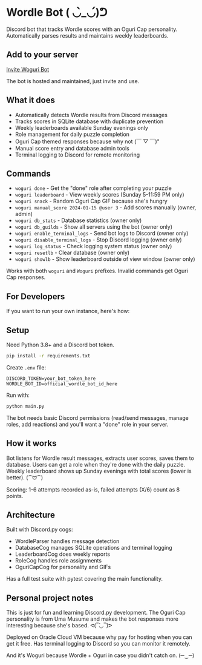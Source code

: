 # Wordle Bot ( ◡̀_◡́)ᕤ

Discord bot that tracks Wordle scores with an Oguri Cap personality. Automatically parses results and maintains weekly leaderboards.

## Add to your server

[Invite Woguri Bot](https://discord.com/oauth2/authorize?client_id=1422909283451932803&permissions=275146730560&integration_type=0&scope=bot)

The bot is hosted and maintained, just invite and use.

## What it does

- Automatically detects Wordle results from Discord messages
- Tracks scores in SQLite database with duplicate prevention
- Weekly leaderboards available Sunday evenings only
- Role management for daily puzzle completion
- Oguri Cap themed responses because why not (￣ ▽ ￣)"
- Manual score entry and database admin tools
- Terminal logging to Discord for remote monitoring

## Commands

- `woguri done` - Get the "done" role after completing your puzzle
- `woguri leaderboard` - View weekly scores (Sunday 5-11:59 PM only)
- `woguri snack` - Random Oguri Cap GIF because she's hungry
- `woguri manual_score 2024-01-15 @user 3` - Add scores manually (owner, admin)
- `woguri db_stats` - Database statistics (owner only)
- `woguri db_guilds` - Show all servers using the bot (owner only)
- `woguri enable_terminal_logs` - Send bot logs to Discord (owner only)
- `woguri disable_terminal_logs` - Stop Discord logging (owner only)
- `woguri log_status` - Check logging system status (owner only)
- `woguri resetlb` - Clear database (owner only)
- `woguri showlb` - Show leaderboard outside of view window (owner only)

Works with both `woguri` and `Woguri` prefixes. Invalid commands get Oguri Cap responses.

## For Developers

If you want to run your own instance, here's how:

## Setup

Need Python 3.8+ and a Discord bot token.

```bash
pip install -r requirements.txt
```

Create `.env` file:

```env
DISCORD_TOKEN=your_bot_token_here
WORDLE_BOT_ID=official_wordle_bot_id_here
```

Run with:

```bash
python main.py
```

The bot needs basic Discord permissions (read/send messages, manage roles, add reactions) and you'll want a "done" role in your server.

## How it works

Bot listens for Wordle result messages, extracts user scores, saves them to database. Users can get a role when they're done with the daily puzzle. Weekly leaderboard shows up Sunday evenings with total scores (lower is better). (⁀ᗢ⁀)

Scoring: 1-6 attempts recorded as-is, failed attempts (X/6) count as 8 points.

## Architecture

Built with Discord.py cogs:

- WordleParser handles message detection
- DatabaseCog manages SQLite operations and terminal logging
- LeaderboardCog does weekly reports
- RoleCog handles role assignments
- OguriCapCog for personality and GIFs

Has a full test suite with pytest covering the main functionality.

## Personal project notes

This is just for fun and learning Discord.py development. The Oguri Cap personality is from Uma Musume and makes the bot responses more interesting because she's based. ᕙ(‾̀◡‾́)ᕗ

Deployed on Oracle Cloud VM because why pay for hosting when you can get it free. Has terminal logging to Discord so you can monitor it remotely.

And it's Woguri because Wordle + Oguri in case you didn't catch on. (─‿─)
